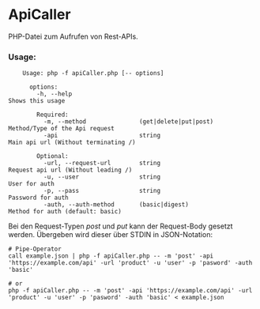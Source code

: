 # ApiCaller

PHP-Datei zum Aufrufen von Rest-APIs.
    
### Usage:

        Usage: php -f apiCaller.php [-- options]
        
          options:
            -h, --help                                                   Shows this usage
        
            Required:
              -m, --method               (get|delete|put|post)           Method/Type of the Api request
              -api                       string                          Main api url (Without terminating /)
        
            Optional:
              -url, --request-url        string                          Request api url (Without leading /)
              -u, --user                 string                          User for auth
              -p, --pass                 string                          Password for auth
              -auth, --auth-method       (basic|digest)                  Method for auth (default: basic)
              
 
Bei den Request-Typen _post_ und _put_ kann der Request-Body gesetzt werden. Übergeben wird dieser über STDIN in JSON-Notation:

    # Pipe-Operator
    call example.json | php -f apiCaller.php -- -m 'post' -api 'https://example.com/api' -url 'product' -u 'user' -p 'pasword' -auth 'basic'
    
    # or
    php -f apiCaller.php -- -m 'post' -api 'https://example.com/api' -url 'product' -u 'user' -p 'pasword' -auth 'basic' < example.json
